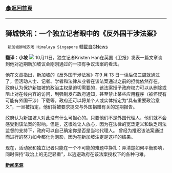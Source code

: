 ###  [:house:返回首頁](https://github.com/ourhimalayas/txt)
---


## 狮城快讯：一个独立记者眼中的《反外国干涉法案》
` 新加坡狮城农场 Himalaya Singapore` [轉載自GNews](https://gnews.org/zh-hans/1587747/)

**翻译：小坡**
![](https://assets.gnews.org/wp-content/uploads/2021/10/Screenshot-2021-10-11-235615.jpg)
10月11日，独立记者Kristen Han在英国《卫报》发表一篇文章谈到他对近期新加坡议会刚刚通过的一项有争议法案的看法。

他在文章指出，新加坡的《反外国干涉法案》在9 月 13 日一读后仅三周就通过了，但活动人士、记者、学者和法律从业者在该法案通过之前的担忧依然存在。 政府认为保护新加坡的政治主权是迫切需要的，该法案授予政府权力可以从删除或阻止对在线内容的访问，到强制发布政府通知，甚至禁止某些应用程序（被怀疑有可能有外国干涉）下载等。政府还可以将某个人或实体指定为“具有重要政治意义”，一旦被指定，他们将被要求提交与外国捐赠有关的定期报告。

政府认为新加坡人对此没有什么可担心的。只要他们不是外国代理人，他们就不会感受到该法案的影响。但是，这很难让人放心，因为在法律的宽泛定义和缺乏司法监督的支持下，政府可以自己确定你是否是当地代理人。 曾经为推迟该法案通过而进行的努力如今都化为泡影，因为在新加坡注定是这样的结果。

现在，活动家和独立记者只能在一个不可能的难题中挣扎：弄清楚如何平衡影响，同时保持“政治上的无足轻重”，以逃避政府在该法案授权下的各种刁难。

**[新闻来源](https://www.theguardian.com/world/2021/oct/11/singapores-new-foreign-interference-law-leaves-journalists-like-me-with-an-impossible-puzzle)**
